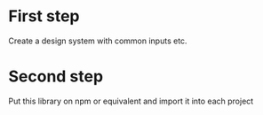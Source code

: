 # First step

Create a design system with common inputs etc.

# Second step

Put this library on npm or equivalent and import it into each project
